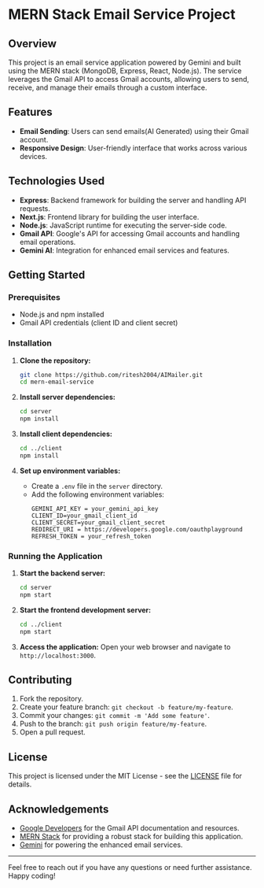 # MERN Stack Email Service Project

## Overview
This project is an email service application powered by Gemini and built using the MERN stack (MongoDB, Express, React, Node.js). The service leverages the Gmail API to access Gmail accounts, allowing users to send, receive, and manage their emails through a custom interface.

## Features
- **Email Sending**: Users can send emails(AI Generated) using their Gmail account.
- **Responsive Design**: User-friendly interface that works across various devices.

## Technologies Used
- **Express**: Backend framework for building the server and handling API requests.
- **Next.js**: Frontend library for building the user interface.
- **Node.js**: JavaScript runtime for executing the server-side code.
- **Gmail API**: Google's API for accessing Gmail accounts and handling email operations.
- **Gemini AI**: Integration for enhanced email services and features.

## Getting Started

### Prerequisites
- Node.js and npm installed
- Gmail API credentials (client ID and client secret)

### Installation
1. **Clone the repository:**
   ```bash
   git clone https://github.com/ritesh2004/AIMailer.git
   cd mern-email-service
   ```

2. **Install server dependencies:**
   ```bash
   cd server
   npm install
   ```

3. **Install client dependencies:**
   ```bash
   cd ../client
   npm install
   ```

4. **Set up environment variables:**
   - Create a `.env` file in the `server` directory.
   - Add the following environment variables:
     ```
     GEMINI_API_KEY = your_gemini_api_key
     CLIENT_ID=your_gmail_client_id
     CLIENT_SECRET=your_gmail_client_secret
     REDIRECT_URI = https://developers.google.com/oauthplayground
     REFRESH_TOKEN = your_refresh_token
     ```

### Running the Application
1. **Start the backend server:**
   ```bash
   cd server
   npm start
   ```

2. **Start the frontend development server:**
   ```bash
   cd ../client
   npm start
   ```

3. **Access the application:**
   Open your web browser and navigate to `http://localhost:3000`.


## Contributing
1. Fork the repository.
2. Create your feature branch: `git checkout -b feature/my-feature`.
3. Commit your changes: `git commit -m 'Add some feature'`.
4. Push to the branch: `git push origin feature/my-feature`.
5. Open a pull request.

## License
This project is licensed under the MIT License - see the [LICENSE](LICENSE) file for details.

## Acknowledgements
- [Google Developers](https://developers.google.com/gmail/api) for the Gmail API documentation and resources.
- [MERN Stack](https://www.mongodb.com/mern-stack) for providing a robust stack for building this application.
- [Gemini](https://www.gemini.google.com) for powering the enhanced email services.

---

Feel free to reach out if you have any questions or need further assistance. Happy coding!
